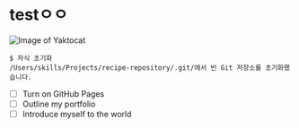 # testㅇㅇ
![Image of Yaktocat](https://octodex.github.com/images/yaktocat.png)
````
$ 자식 초기화
/Users/skills/Projects/recipe-repository/.git/에서 빈 Git 저장소를 초기화했습니다.
````
- [ ] Turn on GitHub Pages
- [ ] Outline my portfolio
- [ ] Introduce myself to the world
